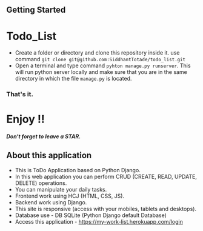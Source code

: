 ## Getting Started
# Todo_List
* Create a folder or directory and clone this repository inside it. use command `git clone git@github.com:SiddhantTotade/todo_list.git`
* Open a terminal and type command `pyhton manage.py runserver`. This will run python server locally and make sure that you are in the same directory in which the file `manage.py` is located.

### That's it.
# Enjoy !!
##### Don't forget to leave a STAR.



## About this application
+ This is ToDo Application based on Python Django.
+ In this web application you can perform CRUD (CREATE, READ, UPDATE, DELETE) operations.
+ You can manipulate your daily tasks.
+ Frontend work using HCJ (HTML, CSS, JS).
+ Backend work using Django.
+ This site is responsive (access with your mobiles, tablets and desktops).
+ Database use - DB SQLite (Python Django default Database)
+ Access this application - https://my-work-list.herokuapp.com/login
